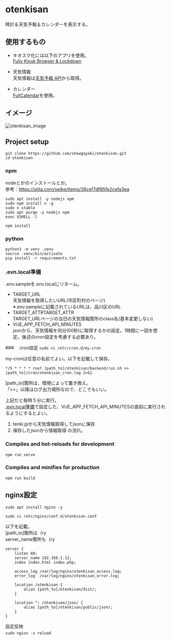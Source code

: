 # otenkisan
時計＆天気予報＆カレンダーを表示する。  

## 使用するもの
- キオスク化には以下のアプリを使用。  
[Fully Kiosk Browser & Lockdown](https://play.google.com/store/apps/details?id=de.ozerov.fully&hl=ja&gl=US)  

- 天気情報  
天気情報は[天気予報 API](https://weather.tsukumijima.net/)から取得。  

- カレンダー  
[FullCalendar](https://fullcalendar.io/)を使用。


## イメージ
![otenkisan_image](https://user-images.githubusercontent.com/47170845/158050074-c0923f56-7726-4785-b599-bec760af7c78.png)  


## Project setup
`git clone https://github.com/showgayaki/otenkisan.git`  
`cd otenkisan`  



### npm
nodeとかのインストールとか。  
参考：https://qiita.com/seibe/items/36cef7df85fe2cefa3ea  

`sudo apt install -y nodejs npm`  
`sudo npm install n -g`  
`sudo n stable`  
`sudo apt purge -y nodejs npm`  
`exec $SHELL -l`  

`npm install`  


### python
`python3 -m venv .venv`  
`source .venv/bin/activate`  
`pip install -r requirements.txt`  


### .evn.local準備
.env.sampleを.env.localにリネーム。  
- TARGET_URL  
  天気情報を取得したいURL(市区町村のページ)  
  ※.env.sampleに記載されているURLは、品川区のURL
- TARGET_ATTRTARGET_ATTR  
  TARGET_URLページの当日の天気情報箇所のclass名(基本変更しない)
- VUE_APP_FETCH_API_MINUTES  
  jsonから、天気情報を何分(00秒)に取得するかの設定。1時間に一回を想定。後述のcron設定を考慮する必要あり。  


###　 cron設定
`sudo vi /etc/cron.d/my-cron`  

my-cronは任意の名前でよい。以下を記載して保存。  
```
*/5 * * * * root [path_to]/otenkisan/backend/run.sh >> [path_to]/cron/otenkisan_cron.log 2>&1
```
[path_to]箇所は、環境によって置き換え。  
「>>」以降はログ出力場所なので、どこでもいい。  

上記だと毎時５分に実行。  
[.evn.local準備](#.evn.local準備)で設定した、VUE_APP_FETCH_API_MINUTESの直前に実行されるようにするとよい。  

1. tenki.jpから天気情報取得してjsonに保存
2. 保存したjsonから情報取得
の流れ。  

### Compiles and hot-reloads for development
`npm run serve`  

### Compiles and minifies for production
`npm run build`  

## nginx設定
`sudo apt install nginx -y`  

`sudo vi /etc/nginx/conf.d/otenkisan.conf`  

以下を記載。  
[path_to]箇所は（ry  
server_name箇所も（ry  

```
server {
    listen 80;
    server_name 192.168.1.12;
    index index.html index.php;

    access_log /var/log/nginx/otenkisan_access.log;
    error_log  /var/log/nginx/otenkisan_error.log;

    location /otenkisan {
        alias [path_to]/otenkisan/dist/;
    }

    location ^~ /otenkisan/json/ {
        alias [path_to]/otenkisan/public/json/;
    }
}
```

設定反映  
`sudo nginx -s reload`　 
